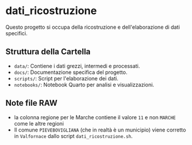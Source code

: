 # dati_ricostruzione

Questo progetto si occupa della ricostruzione e dell'elaborazione di dati specifici.

## Struttura della Cartella

- `data/`: Contiene i dati grezzi, intermedi e processati.
- `docs/`: Documentazione specifica del progetto.
- `scripts/`: Script per l'elaborazione dei dati.
- `notebooks/`: Notebook Quarto per analisi e visualizzazioni.

## Note file RAW

- la colonna regione per le Marche contiene il valore `11` e non `MARCHE` come le altre regioni
- Il comune `PIEVEBOVIGLIANA` (che in realtà è un municipio) viene corretto in `Valfornace` dallo script `dati_ricostruzione.sh`.

